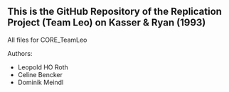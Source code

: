 ## This is the GitHub Repository of the Replication Project (Team Leo) on Kasser & Ryan (1993)
All files for CORE_TeamLeo

Authors:
- Leopold HO Roth
- Celine Bencker
- Dominik Meindl
